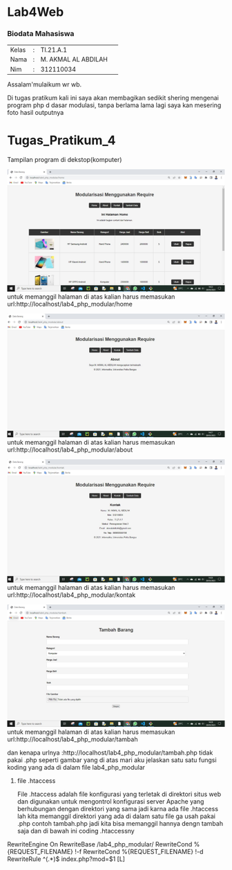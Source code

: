 # Lab4Web

<h3>Biodata Mahasiswa</h3>           
    <table>
        <p><tr>
               <td>Kelas</td>
               <td>:</td>
               <td>TI.21.A.1</td>
               <td>&nbsp;</td>
       </tr></p>
       <p><tr>
               <td>Nama</td>
               <td>:</td>
               <td>M. AKMAL AL ABDILAH</td>
               <td>&nbsp;</td>
       </tr></p>
       <p><tr>
               <td>Nim</td>
               <td>:</td>
               <td>312110034</td>
               <td>&nbsp;</td>
       </tr></p>
       </table>

Assalam'mulaikum wr wb. <p> 

Di tugas pratikum kali ini saya akan membagikan sedikit shering mengenai program php d  dasar modulasi, tanpa berlama lama lagi saya kan mesering foto hasil outputnya<p>

# Tugas_Pratikum_4

Tampilan program di dekstop(komputer)<p>
![Gambar 1](screenshoot/1.JPG)
untuk memanggil halaman di atas kalian harus memasukan url:http://localhost/lab4_php_modular/home<p>
![Gambar 2](screenshoot/2.JPG)
untuk memanggil halaman di atas kalian harus memasukan url:http://localhost/lab4_php_modular/about<p>
![Gambar 3](screenshoot/3.JPG)
untuk memanggil halaman di atas kalian harus memasukan url:http://localhost/lab4_php_modular/kontak<p>
![Gambar 4](screenshoot/4.JPG)
untuk memanggil halaman di atas kalian harus memasukan url:http://localhost/lab4_php_modular/tambah<p>

dan kenapa urlnya :http://localhost/lab4_php_modular/tambah.php tidak pakai .php seperti gambar yang di atas mari aku jelaskan satu satu fungsi koding yang ada di dalam file lab4_php_modular<p>

1. file .htaccess<p>
File .htaccess adalah file konfigurasi yang terletak di direktori situs web dan digunakan untuk mengontrol konfigurasi server Apache yang berhubungan dengan direktori yang sama jadi karna ada file .htaccess lah kita memanggil direktori yang ada di dalam satu file ga usah pakai .php contoh tambah.php jadi kita bisa memanggil hannya dengn tambah saja dan di bawah ini coding .htaccessny<p>

<table>
<IfModule mod_rewrite.c>
 RewriteEngine On
 RewriteBase /lab4_php_modular/
 RewriteCond %{REQUEST_FILENAME} !-f
 RewriteCond %{REQUEST_FILENAME} !-d
 RewriteRule ^(.*)$ index.php?mod=$1 [L]
</IfModule>
</table>